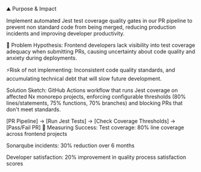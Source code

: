 ⛰ Purpose & Impact

Implement automated Jest test coverage quality gates in our PR pipeline to prevent non standard code from being merged, reducing production incidents and improving developer productivity.



🔬 Problem Hypothesis: Frontend developers lack visibility into test coverage adequacy when submitting PRs, causing uncertainty about code quality and anxiety during deployments.



⚡️Risk of not implementing: Inconsistent code quality standards, and accumulating technical debt that will slow future development.



Solution Sketch: GitHub Actions workflow that runs Jest coverage on affected Nx monorepo projects, enforcing configurable thresholds (80% lines/statements, 75% functions, 70% branches) and blocking PRs that don't meet standards.

[PR Pipeline] → [Run Jest Tests] → [Check Coverage Thresholds] → [Pass/Fail PR]
🎯 Measuring Success: Test coverage: 80% line coverage across frontend projects

Sonarqube incidents: 30% reduction over 6 months

Developer satisfaction: 20% improvement in quality process satisfaction scores
